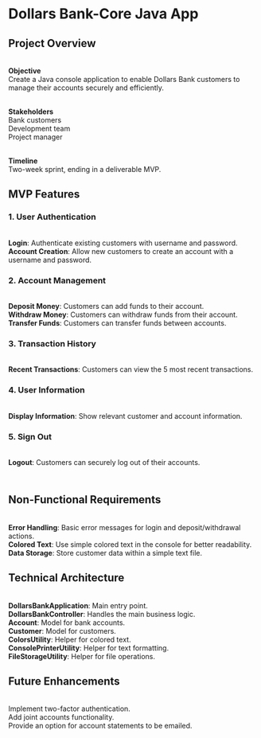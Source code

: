 # **Dollars Bank-Core Java App**
## Project Overview
**<br>Objective**
<br>Create a Java console application to enable Dollars Bank customers to manage their accounts securely and efficiently.


<br>**Stakeholders**
<br>Bank customers
<br>Development team
<br>Project manager

<br>**Timeline**
<br>Two-week sprint, ending in a deliverable MVP.
## MVP Features
### 1. **User Authentication**
<br>**Login**: Authenticate existing customers with username and password.
<br>**Account Creation**: Allow new customers to create an account with a username and password.
### 2. **Account Management**
<br>**Deposit Money**: Customers can add funds to their account.
<br>**Withdraw Money**: Customers can withdraw funds from their account.
<br>**Transfer Funds**: Customers can transfer funds between accounts.
### 3. **Transaction History**
<br>**Recent Transactions**: Customers can view the 5 most recent transactions.
### 4. **User Information**
<br>**Display Information**: Show relevant customer and account information.
### 5. **Sign Out**
<br>**Logout**: Customers can securely log out of their accounts.
## <br>Non-Functional Requirements
<br>**Error Handling**: Basic error messages for login and deposit/withdrawal actions.
<br>**Colored Text**: Use simple colored text in the console for better readability.
<br>**Data Storage**: Store customer data within a simple text file.
## Technical Architecture
<br>**DollarsBankApplication**: Main entry point.
<br>**DollarsBankController**: Handles the main business logic.
<br>**Account**: Model for bank accounts.
<br>**Customer**: Model for customers.
<br>**ColorsUtility**: Helper for colored text.
<br>**ConsolePrinterUtility**: Helper for text formatting.
<br>**FileStorageUtility**: Helper for file operations.
## Future Enhancements
<br>Implement two-factor authentication.
<br>Add joint accounts functionality.
<br>Provide an option for account statements to be emailed.












